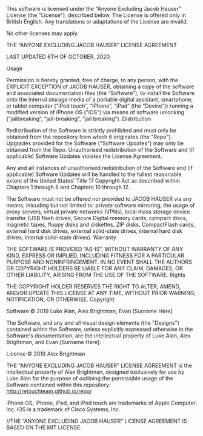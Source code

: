 This software is licensed under the "Anyone Excluding Jacob Hauser" License (the "License"), described below. The License is offered only in British English. Any translations or adaptations of the License are invalid.

No other licenses may apply.

THE “ANYONE EXCLUDING JACOB HAUSER” LICENSE AGREEMENT

LAST UPDATED 6TH OF OCTOBER, 2020

Usage

Permission is hereby granted, free of charge, to any person, with the EXPLICIT EXCEPTION of JACOB HAUSER, obtaining a copy of the software and associated documentation files (the “Software”), to install the Software onto the internal storage media of a portable digital assistant, smartphone, or tablet computer (“iPod touch”, “iPhone”, “iPad” (the “Device”)) running a modified version of iPhone OS ("iOS") via means of software unlocking (“jailbreaking”, “jail-breaking”, “jail breaking”).
Distribution

Redistribution of the Software is strictly prohibited and must only be obtained from the repository from which it originates (the "Repo"). Upgrades provided for the Software ("Software Updates") may only be obtained from the Repo. Unauthorised redistribution of the Software and (if applicable) Software Updates violates the License Agreement.

Any and all instances of unauthorised redistribution of the Software and (if applicable) Software Updates will be handled to the fullest reasonable extent of the United States' Title 17 Copyright Act as described within Chapters 1 through 8 and Chapters 10 through 12.

The Software must not be offered nor provided to JACOB HAUSER via any means, inlcuding but not limited to: private software mirroring, the usage of proxy servers, virtual private networks (VPNs), local mass storage device transfer (USB flash drives, Secure Digital memory cards, compact discs, magnetic tapes, floppy disks and diskettes, ZIP disks, CompactFlash cards, external hard disk drives, external solid-state drives, internal hard disk drives, internal solid-state drives).
Warranty

THE SOFTWARE IS PROVIDED “AS-IS”, WITHOUT WARRANTY OF ANY KIND, EXPRESS OR IMPLIED, INCLUDING FITNESS FOR A PARTICULAR PURPOSE AND NONINFRINGEMENT. IN NO EVENT SHALL THE AUTHORS OR COPYRIGHT HOLDERS BE LIABLE FOR ANY CLAIM, DAMAGES, OR OTHER LIABILITY, ARISING FROM THE USE OF THE SOFTWARE.
Rights

THE COPYRIGHT HOLDER RESERVES THE RIGHT TO ALTER, AMEND, AND/OR UPDATE THIS LICENSE AT ANY TIME, WITHOUT PRIOR WARNING, NOTIFICATION, OR OTHERWISE.
Copyright

Software © 2019 Luke Alan, Alex Brightman, Evan [Surname Here]

The Software, and any and all visual design elements (the "Designs") contained within the Software, unless explicitly expressed otherwise in the Software's documentation, are the intellectual property of Luke Alan, Alex Brightman, and Evan [Surname Here].

License © 2019 Alex Brightman

THE “ANYONE EXCLUDING JACOB HAUSER” LICENSE AGREEMENT is the intellectual property of Alex Brightman, designed exclusively for use by Luke Alan for the purpose of outlining the permissible usage of the Software contained within this repository: http://retouchteam.github.io/repo/

iPhone OS, iPhone, iPad, and iPod touch are trademarks of Apple Computer, Inc. iOS is a trademark of Cisco Systems, Inc.

//THE “ANYONE EXCLUDING JACOB HAUSER” LICENSE AGREEMENT IS BASED ON THE MIT LICENSE.
